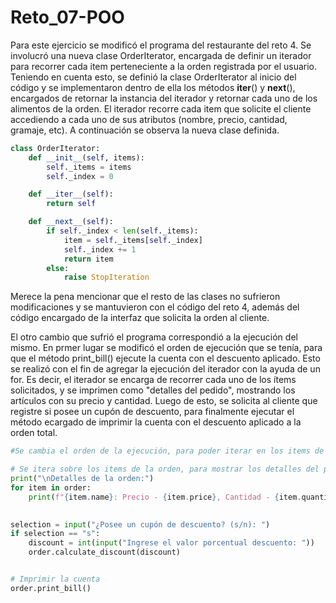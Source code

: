 # Reto_07-POO

Para este ejercicio se modificó el programa del restaurante del reto 4. Se involucró una nueva clase OrderIterator, encargada de definir un iterador para recorrer cada item perteneciente a la orden registrada por el usuario.
Teniendo en cuenta esto, se definió la clase OrderIterator al inicio del código y se implementaron dentro de ella los métodos __iter__() y __next__(), encargados de retornar la instancia del iterador y retornar cada uno de los alimentos de la orden. El iterador recorre cada item que solicite el cliente accediendo a cada uno de sus atributos (nombre, precio, cantidad, gramaje, etc). A continuación se observa la nueva clase definida.

``` python
class OrderIterator:
    def __init__(self, items):
        self._items = items
        self._index = 0

    def __iter__(self):
        return self

    def __next__(self):
        if self._index < len(self._items):
            item = self._items[self._index]
            self._index += 1
            return item
        else:
            raise StopIteration
```

Merece la pena mencionar que el resto de las clases no sufrieron modificaciones y se mantuvieron con el código del reto 4, además del código encargado de la interfaz que solicita la orden al cliente. 

El otro cambio que sufrió el programa correspondió a la ejecución del mismo. En prmer lugar se modificó el orden de ejecución que se tenía, para que el método print_bill() ejecute la cuenta con el descuento aplicado. Esto se realizó con el fin de agregar la ejecución del iterador con la ayuda de un for. Es decir, el iterador se encarga de recorrer cada uno de los ítems solicitados, y se imprimen como "detalles del pedido", mostrando los artículos con su precio y cantidad. Luego de esto, se solicita al cliente que registre si posee un cupón de descuento, para finalmente ejecutar el método ecargado de imprimir la cuenta con el descuento aplicado a la orden total.

``` python
#Se cambia el orden de la ejecución, para poder iterar en los items de la orden, y luego aplicar el descuento

# Se itera sobre los items de la orden, para mostrar los detalles del pedido
print("\nDetalles de la orden:")
for item in order:
    print(f"{item.name}: Precio - {item.price}, Cantidad - {item.quantity}")
    

selection = input("¿Posee un cupón de descuento? (s/n): ")
if selection == "s":
    discount = int(input("Ingrese el valor porcentual descuento: "))
    order.calculate_discount(discount)


# Imprimir la cuenta
order.print_bill()
````

